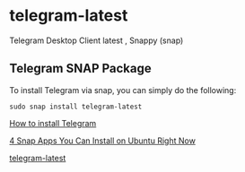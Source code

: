 # telegram-latest
Telegram Desktop Client latest ,  Snappy (snap) 

## Telegram SNAP Package
To install Telegram via snap, you can simply do the following:

``sudo snap install telegram-latest``

[How to install Telegram](http://askubuntu.com/a/456121/610373)

[4 Snap Apps You Can Install on Ubuntu Right Now](http://www.omgubuntu.co.uk/2016/11/list-snap-apps-install-on-ubuntu)

[telegram-latest](https://uappexplorer.com/app/telegram-latest.pain7)
